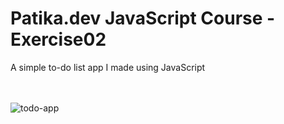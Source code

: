 # Patika.dev JavaScript Course - Exercise02

A simple to-do list app I made using JavaScript <br><br><br>

![todo-app](https://user-images.githubusercontent.com/98349765/162395365-25d6c3b1-8929-4c6f-af19-ecd4402daade.gif)
